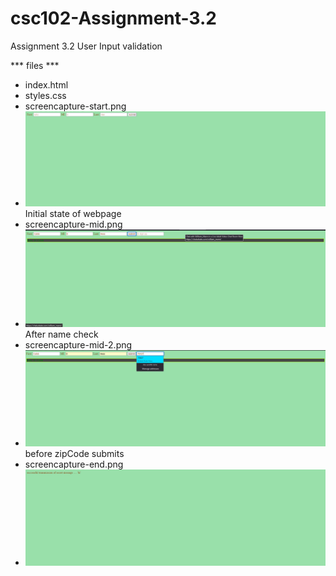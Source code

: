 # csc102-Assignment-3.2
Assignment 3.2 User Input validation

*** files ***
- index.html
- styles.css
- screencapture-start.png
-  ![screencapture-start.png](screencapture-start.png)
Initial state of webpage
- screencapture-mid.png
-  ![screencapture-mid.png](screencapture-mid.png)
 After name check
- screencapture-mid-2.png
-  ![screencapture-mid-2.png](screencapture-mid-2.png)
before zipCode submits
- screencapture-end.png
- ![screencapture-end.png](screencapture-end.png)
